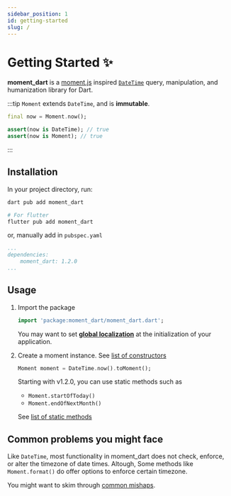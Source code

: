 ```yaml
---
sidebar_position: 1
id: getting-started
slug: /
---
```


# Getting Started ✨

**moment_dart** is a [moment.js](https://momentjs.com/) inspired
[`DateTime`](https://api.dart.dev/dart-core/DateTime-class.html) query,
manipulation, and humanization library for Dart.

:::tip
`Moment` extends `DateTime`, and is **immutable**.

```dart
final now = Moment.now();

assert(now is DateTime); // true
assert(now is Moment); // true
```

:::

## Installation

In your project directory, run:

```sh
dart pub add moment_dart

# For flutter
flutter pub add moment_dart
```

or, manually add in `pubspec.yaml`

```yaml title="pubspec.yaml"
...
dependencies:
    moment_dart: 1.2.0
...
```

## Usage

1. Import the package

    ```dart
    import 'package:moment_dart/moment_dart.dart';
    ```

    You may want to set [**global localization**](global-localization.md) at
    the initialization of your application.

2. Create a moment instance. See [list of constructors](https://pub.dev/documentation/moment_dart/1.2.0/moment_dart/Moment-class.html#constructors)

    ```dart
    Moment moment = DateTime.now().toMoment();
    ```

    Starting with v1.2.0, you can use static methods such as

    * `Moment.startOfToday()`
    * `Moment.endOfNextMonth()`

    See [list of static methods](https://pub.dev/documentation/moment_dart/1.2.0/moment_dart/Moment-class.html#static-methods)

## Common problems you might face

Like `DateTime`, most functionality in moment_dart does not check, enforce,
or alter the timezone of date times. Altough, Some methods like
`Moment.format()` do offer options to enforce certain timezone.

You might want to skim through [common mishaps](common-mishaps.md).
